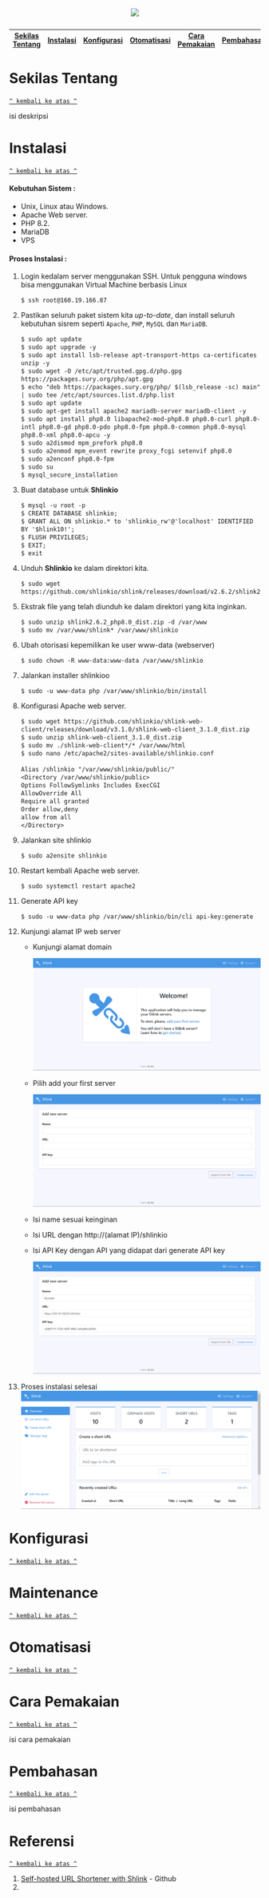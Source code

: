 <h1 align="center"><img src="https://raw.githubusercontent.com/shlinkio/shlink.io/main/public/images/shlink-hero.png"></h1>

[Sekilas Tentang](#sekilas-tentang) | [Instalasi](#instalasi) | [Konfigurasi](#konfigurasi) | [Otomatisasi](#otomatisasi) | [Cara Pemakaian](#cara-pemakaian) | [Pembahasan](#pembahasan) | [Referensi](#referensi)
:---:|:---:|:---:|:---:|:---:|:---:|:---:



# Sekilas Tentang
[`^ kembali ke atas ^`](#)

isi deskripsi

# Instalasi
[`^ kembali ke atas ^`](#)

#### Kebutuhan Sistem :
- Unix, Linux atau Windows.
- Apache Web server.
- PHP 8.2.
- MariaDB
- VPS 

#### Proses Instalasi :
1. Login kedalam server menggunakan SSH. Untuk pengguna windows bisa menggunakan Virtual Machine berbasis Linux
    ```
    $ ssh root@160.19.166.87
    ```

2. Pastikan seluruh paket sistem kita *up-to-date*, dan install seluruh kebutuhan sisrem seperti `Apache`, `PHP`, `MySQL` dan `MariaDB`.
    ```
    $ sudo apt update
    $ sudo apt upgrade -y
    $ sudo apt install lsb-release apt-transport-https ca-certificates unzip -y
    $ sudo wget -O /etc/apt/trusted.gpg.d/php.gpg https://packages.sury.org/php/apt.gpg
    $ echo "deb https://packages.sury.org/php/ $(lsb_release -sc) main" | sudo tee /etc/apt/sources.list.d/php.list
    $ sudo apt update
    $ sudo apt-get install apache2 mariadb-server mariadb-client -y
    $ sudo apt install php8.0 libapache2-mod-php8.0 php8.0-curl php8.0-intl php8.0-gd php8.0-pdo php8.0-fpm php8.0-common php8.0-mysql php8.0-xml php8.0-apcu -y
    $ sudo a2dismod mpm_prefork php8.0
    $ sudo a2enmod mpm_event rewrite proxy_fcgi setenvif php8.0
    $ sudo a2enconf php8.0-fpm
    $ sudo su
    $ mysql_secure_installation
    ```
2. Buat database untuk **Shlinkio**
    ```
    $ mysql -u root -p
    $ CREATE DATABASE shlinkio;
    $ GRANT ALL ON shlinkio.* to 'shlinkio_rw'@'localhost' IDENTIFIED BY '$hlink10!';
    $ FLUSH PRIVILEGES;
    $ EXIT;
    $ exit
    ```

3. Unduh **Shlinkio** ke dalam direktori kita. 
    ```
    $ sudo wget https://github.com/shlinkio/shlink/releases/download/v2.6.2/shlink2.6.2_php8.0_dist.zip
    ```

4. Ekstrak file yang telah diunduh ke dalam direktori yang kita inginkan.
    ```
    $ sudo unzip shlink2.6.2_php8.0_dist.zip -d /var/www
    $ sudo mv /var/www/shlink* /var/www/shlinkio
    ```

5. Ubah otorisasi kepemilikan ke user www-data (webserver)
    ```
    $ sudo chown -R www-data:www-data /var/www/shlinkio
    ```

6. Jalankan installer shlinkioo
    ```
    $ sudo -u www-data php /var/www/shlinkio/bin/install
    ```

7. Konfigurasi Apache web server.
    ```
    $ sudo wget https://github.com/shlinkio/shlink-web-client/releases/download/v3.1.0/shlink-web-client_3.1.0_dist.zip
    $ sudo unzip shlink-web-client_3.1.0_dist.zip
    $ sudo mv ./shlink-web-client*/* /var/www/html
    $ sudo nano /etc/apache2/sites-available/shlinkio.conf

    Alias /shlinkio "/var/www/shlinkio/public/"
    <Directory /var/www/shlinkio/public>
    Options FollowSymlinks Includes ExecCGI
    AllowOverride All
    Require all granted
    Order allow,deny
    allow from all
    </Directory>
    ```
8. Jalankan site shlinkio
   ```
   $ sudo a2ensite shlinkio
   ```
9. Restart kembali Apache web server.
    ```
    $ sudo systemctl restart apache2
    ```
10. Generate API key
    ```
    $ sudo -u www-data php /var/www/shlinkio/bin/cli api-key:generate
    ```

11. Kunjungi alamat IP web server
    - Kunjungi alamat domain

      ![1](Screenshots/shlinkio1.png )

    - Pilih add your first server

      ![2](Screenshots/shlinkio2.png )

    - Isi name sesuai keinginan

    - Isi URL dengan http://(alamat IP)/shlinkio

    - Isi API Key dengan API yang didapat dari generate API key

      ![3](Screenshots/shlinkio3.png )


12. Proses instalasi selesai
    ![4](Screenshots/shlinkio4.png )



# Konfigurasi
[`^ kembali ke atas ^`](#)


# Maintenance
[`^ kembali ke atas ^`](#)


# Otomatisasi
[`^ kembali ke atas ^`](#)


# Cara Pemakaian
[`^ kembali ke atas ^`](#)

isi cara pemakaian


# Pembahasan
[`^ kembali ke atas ^`](#)

isi pembahasan

# Referensi
[`^ kembali ke atas ^`](#)

1. [Self-hosted URL Shortener with Shlink](https://i12bretro.github.io/tutorials/0225.html) - Github
3.

